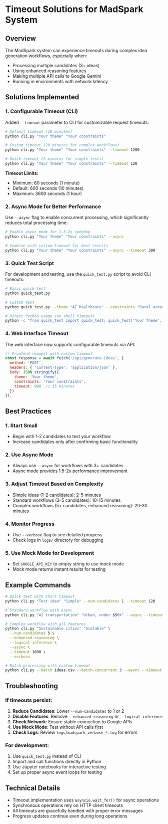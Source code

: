# Timeout Solutions for MadSpark System

## Overview

The MadSpark system can experience timeouts during complex idea generation workflows, especially when:
- Processing multiple candidates (3+ ideas)
- Using enhanced reasoning features
- Making multiple API calls to Google Gemini
- Running in environments with network latency

## Solutions Implemented

### 1. Configurable Timeout (CLI)

Added `--timeout` parameter to CLI for customizable request timeouts:

```bash
# Default timeout (10 minutes)
python cli.py "Your theme" "Your constraints"

# Custom timeout (20 minutes for complex workflows)
python cli.py "Your theme" "Your constraints" --timeout 1200

# Quick timeout (2 minutes for simple tests)
python cli.py "Your theme" "Your constraints" --timeout 120
```

**Timeout Limits:**
- Minimum: 60 seconds (1 minute)
- Default: 600 seconds (10 minutes)
- Maximum: 3600 seconds (1 hour)

### 2. Async Mode for Better Performance

Use `--async` flag to enable concurrent processing, which significantly reduces total processing time:

```bash
# Enable async mode for 1.5-2x speedup
python cli.py "Your theme" "Your constraints" --async

# Combine with custom timeout for best results
python cli.py "Your theme" "Your constraints" --async --timeout 300
```

### 3. Quick Test Script

For development and testing, use the `quick_test.py` script to avoid CLI timeouts:

```bash
# Basic quick test
python quick_test.py

# Custom test
python quick_test.py --theme "AI healthcare" --constraints "Rural areas" --candidates 2

# Direct Python usage (no shell timeout)
python -c "from quick_test import quick_test; quick_test('Your theme', 'Your constraints', 1)"
```

### 4. Web Interface Timeout

The web interface now supports configurable timeouts via API:

```javascript
// Frontend request with custom timeout
const response = await fetch('/api/generate-ideas', {
  method: 'POST',
  headers: { 'Content-Type': 'application/json' },
  body: JSON.stringify({
    theme: 'Your theme',
    constraints: 'Your constraints',
    timeout: 900  // 15 minutes
  })
});
```

## Best Practices

### 1. Start Small
- Begin with 1-2 candidates to test your workflow
- Increase candidates only after confirming basic functionality

### 2. Use Async Mode
- Always use `--async` for workflows with 3+ candidates
- Async mode provides 1.5-2x performance improvement

### 3. Adjust Timeout Based on Complexity
- Simple ideas (1-2 candidates): 2-5 minutes
- Standard workflows (3-5 candidates): 10-15 minutes
- Complex workflows (5+ candidates, enhanced reasoning): 20-30 minutes

### 4. Monitor Progress
- Use `--verbose` flag to see detailed progress
- Check logs in `logs/` directory for debugging

### 5. Use Mock Mode for Development
- Set `GOOGLE_API_KEY` to empty string to use mock mode
- Mock mode returns instant results for testing

## Example Commands

```bash
# Quick test with short timeout
python cli.py "Test idea" "Simple" --num-candidates 1 --timeout 120

# Standard workflow with async
python cli.py "AI transportation" "Urban, under $50k" --async --timeout 600

# Complex workflow with all features
python cli.py "Sustainable cities" "Scalable" \
  --num-candidates 5 \
  --enhanced-reasoning \
  --logical-inference \
  --async \
  --timeout 1800 \
  --verbose

# Batch processing with custom timeout
python cli.py --batch ideas.csv --batch-concurrent 3 --async --timeout 900
```

## Troubleshooting

### If timeouts persist:

1. **Reduce Candidates**: Lower `--num-candidates` to 1 or 2
2. **Disable Features**: Remove `--enhanced-reasoning` or `--logical-inference`
3. **Check Network**: Ensure stable connection to Google APIs
4. **Use Mock Mode**: Test without API calls first
5. **Check Logs**: Review `logs/madspark_verbose_*.log` for errors

### For development:

1. Use `quick_test.py` instead of CLI
2. Import and call functions directly in Python
3. Use Jupyter notebooks for interactive testing
4. Set up proper async event loops for testing

## Technical Details

- Timeout implementation uses `asyncio.wait_for()` for async operations
- Synchronous operations rely on HTTP client timeouts
- All timeouts are gracefully handled with proper error messages
- Progress updates continue even during long operations